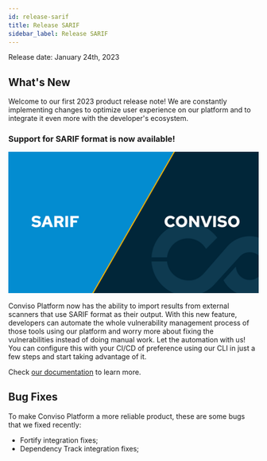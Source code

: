 ```yaml
---
id: release-sarif
title: Release SARIF
sidebar_label: Release SARIF
---
```


Release date: January 24th, 2023

## What's New

Welcome to our first 2023 product release note! We are constantly implementing changes to optimize user experience on our platform and to integrate it even more with the developer's ecosystem.

### Support for SARIF format is now available!

<div style={{textAlign: 'center'}}>

![img](../../static/img/release39-sarif.png)

</div>

Conviso Platform now has the ability to import results from external scanners that use SARIF format as their output.
With this new feature, developers can automate the whole vulnerability management process of those tools using our platform and worry more about fixing the vulnerabilities instead of doing manual work. Let the automation with us!
You can configure this with your CI/CD of preference using our CLI in just a few steps and start taking advantage of it.

Check [our documentation](https://docs.convisoappsec.com/cli/findings/#import-findings) to learn more. 


## Bug Fixes

To make Conviso Platform a more reliable product, these are some bugs that we fixed recently:

- Fortify integration fixes;
- Dependency Track integration fixes;

